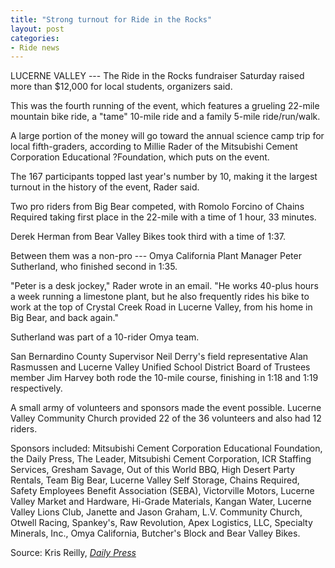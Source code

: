 ```yaml
---
title: "Strong turnout for Ride in the Rocks"
layout: post
categories:
- Ride news
---
```


LUCERNE VALLEY --- The Ride in the Rocks fundraiser Saturday raised more than $12,000 for local students, organizers said.

This was the fourth running of the event, which features a grueling 22-mile mountain bike ride, a "tame" 10-mile ride and a family 5-mile ride/run/walk.

A large portion of the money will go toward the annual science camp trip for local fifth-graders, according to Millie Rader of the Mitsubishi Cement Corporation Educational ?Foundation, which puts on the event.

The 167 participants topped last year's number by 10, making it the largest turnout in the history of the event, Rader said.

Two pro riders from Big Bear competed, with Romolo Forcino of Chains Required taking first place in the 22-mile with a time of 1 hour, 33 minutes.

Derek Herman from Bear Valley Bikes took third with a time of 1:37.

Between them was a non-pro --- Omya California Plant Manager Peter Sutherland, who finished second in 1:35.

"Peter is a desk jockey," Rader wrote in an email. "He works 40-plus hours a week running a limestone plant, but he also frequently rides his bike to work at the top of Crystal Creek Road in Lucerne Valley, from his home in Big Bear, and back again."

Sutherland was part of a 10-rider Omya team.

San Bernardino County Supervisor Neil Derry's field representative Alan Rasmussen and Lucerne Valley Unified School District Board of Trustees member Jim Harvey both rode the 10-mile course, finishing in 1:18 and 1:19 respectively.

A small army of volunteers and sponsors made the event possible. Lucerne Valley Community Church provided 22 of the 36 volunteers and also had 12 riders.

Sponsors included: Mitsubishi Cement Corporation Educational Foundation, the Daily Press, The Leader, Mitsubishi Cement Corporation, ICR Staffing Services, Gresham Savage, Out of this World BBQ, High Desert Party Rentals, Team Big Bear, Lucerne Valley Self Storage, Chains Required, Safety Employees Benefit Association (SEBA), Victorville Motors, Lucerne Valley Market and Hardware, Hi-Grade Materials, Kangan Water, Lucerne Valley Lions Club, Janette and Jason Graham, L.V. Community Church, Otwell Racing, Spankey's, Raw Revolution, Apex Logistics, LLC, Specialty Minerals, Inc., Omya California, Butcher's Block and Bear Valley Bikes.

Source: Kris Reilly, [*Daily Press*](https://www.vvdailypress.com)
